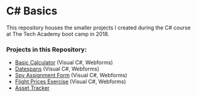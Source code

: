 # C# Basics
This repository houses the smaller projects I created during the C# course at The Tech Academy boot camp in 2018.

### Projects in this Repository: 
* [Basic Calculator](https://github.com/jhunschejones/The-Tech-Academy-Projects/tree/master/C%23%20Basics/Challenge10) (Visual C#, Webforms)
* [Datespans](https://github.com/jhunschejones/The-Tech-Academy-Projects/tree/master/C%23%20Basics/Challenge16) (Visual C#, Webforms)
* [Spy Assignment Form](https://github.com/jhunschejones/The-Tech-Academy-Projects/tree/master/C%23%20Basics/Challenge19) (Visual C#, Webforms)
* [Flight Prices Exercise](https://github.com/jhunschejones/The-Tech-Academy-Projects/tree/master/C%23%20Basics/CS-ASP_022) (Visual C#, Webforms)
* [Asset Tracker](https://github.com/jhunschejones/The-Tech-Academy-Projects/tree/master/C%23%20Basics/Challenge23)